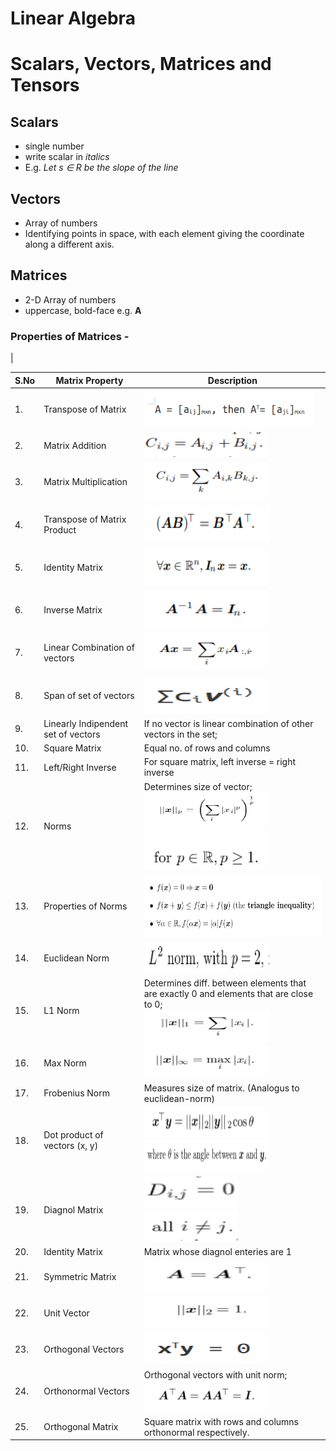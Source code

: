 # Linear Algebra

# Scalars, Vectors, Matrices and Tensors

## Scalars
* single number 
* write scalar in *italics*
* E.g. *Let s ∈ R be the slope of the line*

## Vectors 
* Array of numbers
* Identifying points in space, with each element giving the coordinate along a different axis.

## Matrices
* 2-D Array of numbers
* uppercase, bold-face e.g. **A**

### Properties of Matrices -

|

| S.No | Matrix Property                     | Description                                                                           |
|------|-------------------------------------|---------------------------------------------------------------------------------------|
| 1.   | Transpose of Matrix                 |<img src="images/transpose.png" width="270" height="60" >                                                                                       |
| 2.   | Matrix Addition                     |<img src="images/Selection_096.png" width="200" height="40" >                                                                                       |
| 3.   | Matrix Multiplication               |<img src="images/Selection_097.png" width="200" height="60" >                                                                                       |
| 4.   | Transpose of Matrix Product         |<img src="images/Selection_098.png" width="200" height="60" >                                                                                       |
| 5.   | Identity Matrix                     |<img src="images/identity_matrix.png" width="200" height="60" >                                                                                       |
| 6.   | Inverse Matrix                      |<img src="images/inverse_matrix.png" width="200" height="60" >                                                                                       |
| 7.   | Linear Combination of vectors       |<img src="images/linear_combination'.png" width="200" height="60" >                                                                                       |
| 8.   | Span of set of vectors              |<img src="images/span.png" width="200" height="60" >                                                                                       |
| 9.   | Linearly Indipendent set of vectors | If no vector is linear combination of other vectors in the set;                        |
| 10.  | Square Matrix                       | Equal no. of rows and columns                                         |
| 11.  | Left/Right Inverse                  | For square matrix, left inverse = right inverse                                       |
| 12.  | Norms                               | Determines size of vector;<br><img src="images/norms.png" width="200" height="60" ><img src="images/normas_2.png" width="200" height="60" >                                                             |
| 13.  | Properties of Norms                 |<img src="images/properties_of_norm.png" width="300" height="100" >                                                                                       |
| 14.  | Euclidean Norm                      |<img src="images/euclidean_norm.png" width="200" height="50" >                                                                                       |
| 15.  | L1 Norm                             | Determines diff. between elements that are exactly 0 and elements that are close to 0;<br><img src="images/l1_norm.png" width="200" height="50" > |
| 16.  | Max Norm                            |<img src="images/max_norm.png" width="200" height="50" >                                                                                       |
| 17.  | Frobenius Norm                      | Measures size of matrix. (Analogus to euclidean-norm)                                 |
| 18.  | Dot product of vectors (x, y)       |<img src="images/dot_product.png" width="200" height="50" ><img src="images/dot_prod_@.png" width="200" height="50" >                                                                                       |
| 19.  | Diagnol Matrix                      |<img src="images/diagnol_matrix.png" width="150" height="50" ><img src="images/diag_matrix_2.png" width="150" height="50" >                                                                                       |
| 20.  | Identity Matrix                     | Matrix whose diagnol enteries are 1                                                   |
| 21.  | Symmetric Matrix                    |<img src="images/symmetric_matrix.png" width="200" height="50" >                                                                                       |
| 22.  | Unit Vector                         |<img src="images/unit_vector.png" width="200" height="50" >                                                                                       |
| 23.  | Orthogonal Vectors                  |<img src="images/orthogonal_matrix.png" width="200" height="50" >                                                                                       |
| 24.  | Orthonormal Vectors                 | Orthogonal vectors with unit norm;<br><img src="images/orthonormal_matrix.png" width="200" height="50" >                                                     |
| 25.  | Orthogonal Matrix                   | Square matrix with rows and columns orthonormal respectively.                         |



